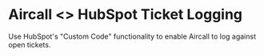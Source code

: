 # Aircall <> HubSpot Ticket Logging

Use HubSpot's "Custom Code" functionality to enable Aircall to log against open tickets.
